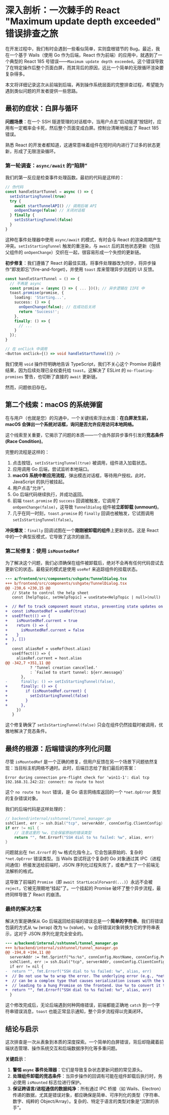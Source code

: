 # 深入剖析：一次棘手的 React "Maximum update depth exceeded" 错误排查之旅

在开发过程中，我们有时会遇到一些看似简单，实则盘根错节的 Bug。最近，我在一个基于 Wails（使用 Go 作为后端，React 作为前端）的应用中，就遇到了一个典型的 React 185 号错误——`Maximum update depth exceeded`。这个错误导致了在特定操作后整个页面白屏，而其背后的原因，远比一个简单的无限循环渲染要复杂得多。

本文将详细记录这次从前端到后端，再到操作系统层面的完整排查过程，希望能为遇到类似问题的开发者提供一些思路。

## 最初的症状：白屏与循环

**问题场景**：在一个 SSH 隧道管理的对话框中，当用户点击“启动隧道”按钮时，应用有一定概率会卡死，然后整个页面变成白屏。控制台清晰地报出了 React 185 错误。

熟悉 React 的开发者都知道，这通常意味着组件在短时间内进行了过多的状态更新，形成了无限渲染循环。

### 第一轮调查：`async/await` 的“陷阱”

我们的第一反应是检查事件处理函数。最初的代码是这样的：

```typescript
// 伪代码
const handleStartTunnel = async () => {
  setIsStartingTunnel(true)
  try {
    await startTunnelAPI() // 调用后端 API
    onOpenChange(false) // 关闭对话框
  } finally {
    setIsStartingTunnel(false)
  }
}
```

这种在事件处理器中使用 `async/await` 的模式，有时会与 React 的渲染周期产生冲突。`setIsStartingTunnel` 触发的重渲染，与 `await` 后的其他状态更新（包括父组件的 `onOpenChange`）交织在一起，很容易形成一个失控的更新链。

**初步修复**：我们遵循了 React 的最佳实践，将事件处理器改为同步，将异步操作“即发即忘”(fire-and-forget)，并使用 `toast` 库来管理异步流程的 UI 反馈。

```typescript
const handleStartTunnel = () => {
  // 不再是 async
  const promise = (async () => { ... })(); // 异步逻辑在 IIFE 中
  toast.promise(promise, {
    loading: 'Starting...',
    success: () => {
      onOpenChange(false); // 在成功后关闭
      return 'Success!';
    },
    finally: () => {
      // ...
    }
  });
}

// 在 onClick 中调用
<Button onClick={() => void handleStartTunnel()} />
```

我们使用 `void` 操作符明确地告诉 TypeScript，我们不关心这个 Promise 的最终结果，因为后续处理已全权委托给 `toast`。这解决了 ESLint 的 `no-floating-promises` 警告，也切断了直接的 `await` 更新链。

然而，问题依旧存在。

## 第二个线索：macOS 的系统弹窗

在与用户（也就是您）的沟通中，一个关键线索浮出水面：**在白屏发生前，macOS 会弹出一个系统对话框，询问是否允许应用访问本地网络。**

这个线索至关重要，它揭示了问题的本质——一个由外部异步事件引发的**竞态条件 (Race Condition)**。

完整的流程是这样的：

1. 点击按钮，`setIsStartingTunnel(true)` 被调用，组件进入加载状态。
2. 应用调用 Go 后端，尝试监听本地端口。
3. **macOS 系统中断应用流程**，弹出模态对话框，等待用户授权。此时，JavaScript 的执行被挂起。
4. 用户点击“允许”。
5. Go 后端代码继续执行，并成功返回。
6. 前端 `toast.promise` 的 `success` 回调被触发，它调用了 `onOpenChange(false)`，这导致 `TunnelDialog` 组件被**立即卸载 (unmount)**。
7. 几乎在同一时刻，`toast.promise` 的 `finally` 回调也被触发，它试图调用 `setIsStartingTunnel(false)`。

**冲突爆发**：`finally` 回调试图在一个**刚刚被卸载的组件**上更新状态。这是 React 中的一个典型反模式，它导致了这次的崩溃。

### 第二轮修复：使用 `isMountedRef`

为了解决这个问题，我们必须确保在组件被卸载后，绝对不会再有任何代码尝试去更新它的状态。最稳妥的模式是使用 `useRef` 来追踪组件的挂载状态。

```diff
--- a/frontend/src/components/sshgate/TunnelDialog.tsx
+++ b/frontend/src/components/sshgate/TunnelDialog.tsx
@@ -230,6 +230,15 @@
   // State to control the help sheet
   const [helpTopic, setHelpTopic] = useState<HelpTopic | null>(null)

+  // Ref to track component mount status, preventing state updates on unmounted components
+  const isMountedRef = useRef(true)
+  useEffect(() => {
+    isMountedRef.current = true
+    return () => {
+      isMountedRef.current = false
+    }
+  }, [])
+
   const aliasRef = useRef(host.alias)
   useEffect(() => {
     aliasRef.current = host.alias
@@ -342,7 +351,11 @@
           ? 'Tunnel creation cancelled.'
           : `Failed to start tunnel: ${err.message}`
       },
-      finally: () => setIsStartingTunnel(false),
+      finally: () => {
+        if (isMountedRef.current) {
+          setIsStartingTunnel(false)
+        }
+      },
     })
   }
```

这个修复确保了 `setIsStartingTunnel(false)` 只会在组件仍然挂载时被调用，优雅地解决了竞态条件。

## 最终的根源：后端错误的序列化问题

尽管 `isMountedRef` 是一个正确的修复，但用户反馈在另一个场景下问题依然复现：当目标主机网络不通时。此时，后端日志给了我们最后的答案：

```error
Error during connection pre-flight check for 'win11-1': dial tcp 192.168.31.242:22: connect: no route to host
```

这个 `no route to host` 错误，是 Go 语言网络库返回的一个 `*net.OpError` 类型的复杂错误对象。

我们的后端代码是这样处理的：

```go
// backend/internal/sshtunnel/tunnel_manager.go
sshClient, err := ssh.Dial("tcp", serverAddr, connConfig.ClientConfig)
if err != nil {
    // 注意这里的 %w，它会保留原始的错误类型
    return "", fmt.Errorf("SSH dial to %s failed: %w", alias, err)
}
```

问题就出在 `fmt.Errorf` 的 `%w` 格式化指令上。它会包装原始的、复杂的 `*net.OpError` 错误类型。当 Wails 尝试将这个复杂的 Go 对象通过其 IPC（进程间通信）桥接发送给前端时，JSON 序列化过程失败了，或者产生了一个前端无法解析的格式。

这导致了前端的 `Promise`（即 `await StartLocalForward(...)`）永远不会被 `reject`，它被无限期地“挂起”了。一个挂起的 Promise 破坏了整个异步流程，最终同样导致了 React 的崩溃。

### 最终的解决方案

解决方案是确保从 Go 后端返回给前端的错误总是一个**简单的字符串**。我们将错误包装的方式从 `%w` (wrap) 改为 `%v` (value)，`%v` 会将错误对象转换为它的字符串表示，这对于 JSON 序列化是完全安全的。

```diff
--- a/backend/internal/sshtunnel/tunnel_manager.go
+++ b/backend/internal/sshtunnel/tunnel_manager.go
@@ -194,8 +194,11 @@
  serverAddr := fmt.Sprintf("%s:%s", connConfig.HostName, connConfig.Port)
  sshClient, err := ssh.Dial("tcp", serverAddr, connConfig.ClientConfig)
  if err != nil {
-  return "", fmt.Errorf("SSH dial to %s failed: %w", alias, err)
+  // Do not use %w to wrap the error. The underlying error (e.g., *net.OpError)
+  // can be a complex type that causes serialization issues with the Wails IPC bridge,
+  // leading to a hung Promise on the frontend. Use %v to convert it to a simple string.
+  return "", fmt.Errorf("SSH dial to %s failed: %v", alias, err)
  }
```

这个修改完成后，无论后端遇到何种网络错误，前端都能正确地 `catch` 到一个字符串错误消息，`toast` 也能正常显示通知，整个异步流程得以完美闭环。

## 结论与启示

这次排查是一次从表象到本质的深度探索。一个简单的白屏错误，背后却隐藏着前端状态管理、操作系统交互和后端数据序列化等多重问题。

**关键启示**：

1. **警惕 `async` 事件处理器**：它们是导致复杂状态更新问题的常见源头。
2. **处理组件卸载的竞态条件**：当异步操作的回调有可能在组件卸载后执行时，务必使用 `isMounted` 标志位进行保护。
3. **保证跨语言/进程通信的数据纯净**：所有通过 IPC 桥接（如 Wails、Electron）传递的数据，尤其是错误对象，都应确保是简单、可序列化的类型（字符串、数字、纯粹的 Object/Array）。复杂的、特定于语言的类型对象是“沉默的杀手”。
